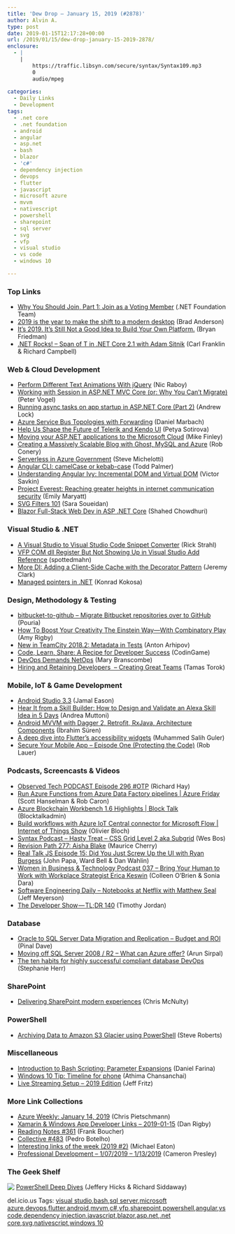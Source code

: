 ```yaml
---
title: 'Dew Drop – January 15, 2019 (#2878)'
author: Alvin A.
type: post
date: 2019-01-15T12:17:28+00:00
url: /2019/01/15/dew-drop-january-15-2019-2878/
enclosure:
  - |
    |
        https://traffic.libsyn.com/secure/syntax/Syntax109.mp3
        0
        audio/mpeg
        
categories:
  - Daily Links
  - Development
tags:
  - .net core
  - .net foundation
  - android
  - angular
  - asp.net
  - bash
  - blazor
  - 'c#'
  - dependency injection
  - devops
  - flutter
  - javascript
  - microsoft azure
  - mvvm
  - nativescript
  - powershell
  - sharepoint
  - sql server
  - svg
  - vfp
  - visual studio
  - vs code
  - windows 10

---
```

### <a name="top"></a>Top Links

  * <a href="https://www.dotnetfoundation.org/blog/2019/01/14/why-you-should-join-part-1-join-as-a-voting-member" target="_blank">Why You Should Join, Part 1: Join as a Voting Member</a> (.NET Foundation Team)
  * <a href="https://www.microsoft.com/en-us/microsoft-365/blog/2019/01/14/2019-is-the-year-to-make-the-shift-to-a-modern-desktop/" target="_blank">2019 is the year to make the shift to a modern desktop</a> (Brad Anderson)
  * <a href="https://content.pivotal.io/home-page/it-s-still-not-a-good-idea-to-build-your-own-platform" target="_blank">It’s 2019. It’s Still Not a Good Idea to Build Your Own Platform.</a> (Bryan Friedman)
  * <a href="http://www.dotnetrocks.com/default.aspx?ShowNum=1615" target="_blank">.NET Rocks! &#8211; Span of T in .NET Core 2.1 with Adam Sitnik</a> (Carl Franklin & Richard Campbell)



### <a name="web"></a>Web & Cloud Development

  * <a href="https://www.thepolyglotdeveloper.com/2019/01/perform-different-text-animations-jquery/" target="_blank">Perform Different Text Animations With jQuery</a> (Nic Raboy)
  * <a href="https://visualstudiomagazine.com/articles/2018/12/01/working-with-session.aspx" target="_blank">Working with Session in ASP.NET MVC Core (or: Why You Can&#8217;t Migrate)</a> (Peter Vogel)
  * <a href="https://andrewlock.net/running-async-tasks-on-app-startup-in-asp-net-core-part-2/" target="_blank">Running async tasks on app startup in ASP.NET Core (Part 2)</a> (Andrew Lock)
  * <a href="https://www.planetgeek.ch/2019/01/14/azure-service-bus-topologies-with-forwarding/" target="_blank">Azure Service Bus Topologies with Forwarding</a> (Daniel Marbach)
  * <a href="https://www.telerik.com/blogs/help-us-shape-the-future-of-telerik-and-kendo-ui" target="_blank">Help Us Shape the Future of Telerik and Kendo UI</a> (Petya Sotirova)
  * <a href="https://blogs.msdn.microsoft.com/premier_developer/2019/01/14/moving-your-asp-net-applications-to-the-microsoft-cloud/" target="_blank">Moving your ASP.NET applications to the Microsoft Cloud</a> (Mike Finley)
  * <a href="http://feedproxy.google.com/~r/wekeroad/EeKc/~3/U3lgWcFzP8Q/" target="_blank">Creating a Massively Scalable Blog with Ghost, MySQL and Azure</a> (Rob Conery)
  * <a href="https://blogs.msdn.microsoft.com/azuregov/2019/01/14/serverless-in-azure-government/" target="_blank">Serverless in Azure Government</a> (Steve Michelotti)
  * <a href="https://blog.angularindepth.com/angular-cli-camelcase-or-kebab-case-c6a570b2866b?source=rss----e5ed704095b---4" target="_blank">Angular CLI: camelCase or kebab-case</a> (Todd Palmer)
  * <a href="https://blog.nrwl.io/understanding-angular-ivy-incremental-dom-and-virtual-dom-243be844bf36?source=rss-76fc1db4149b------2" target="_blank">Understanding Angular Ivy: Incremental DOM and Virtual DOM</a> (Victor Savkin)
  * <a href="https://www.microsoft.com/en-us/research/blog/project-everest-reaching-greater-heights-in-internet-communication-security/" target="_blank">Project Everest: Reaching greater heights in internet communication security</a> (Emily Maryatt)
  * <a href="http://feedproxy.google.com/~r/tympanus/~3/u-tx2d4nO8M/" target="_blank">SVG Filters 101</a> (Sara Soueidan)
  * <a href="https://wakeupandcode.com/blazor-full-stack-web-dev-in-asp-net-core/" target="_blank">Blazor Full-Stack Web Dev in ASP .NET Core</a> (Shahed Chowdhuri)



### <a name="dotnet"></a>Visual Studio & .NET

  * <a href="http://feedproxy.google.com/~r/RickStrahl/~3/uh1fKoiBwbo/A-Visual-Studio-to-Visual-Studio-Code-Snippet-Converter" target="_blank">A Visual Studio to Visual Studio Code Snippet Converter</a> (Rick Strahl)
  * <a href="https://spottedmahn.wordpress.com/2019/01/15/vfp-com-dll-register-but-not-showing-up-in-visual-studio-add-reference/" target="_blank">VFP COM dll Register But Not Showing Up in Visual Studio Add Reference</a> (spottedmahn)
  * <a href="https://jeremybytes.blogspot.com/2019/01/more-di-adding-client-side-cache-with.html" target="_blank">More DI: Adding a Client-Side Cache with the Decorator Pattern</a> (Jeremy Clark)
  * <a href="http://tooslowexception.com/managed-pointers-in-net/" target="_blank">Managed pointers in .NET</a> (Konrad Kokosa)



### <a name="design"></a>Design, Methodology & Testing

  * <a href="https://github.com/pouriaa/bitbucket-to-github" target="_blank">bitbucket-to-github &#8211; Migrate Bitbucket repositories over to GitHub</a> (Pouria)
  * <a href="https://blog.trello.com/combinatory-play-boost-creativity" target="_blank">How To Boost Your Creativity The Einstein Way—With Combinatory Play</a> (Amy Rigby)
  * <a href="https://blog.jetbrains.com/teamcity/2019/01/new-in-teamcity-2018-2-metadata-in-tests/" target="_blank">New in TeamCity 2018.2: Metadata in Tests</a> (Anton Arhipov)
  * <a href="https://hackernoon.com/code-learn-share-a-recipe-for-developer-success-4b207fc951ed?source=rss----3a8144eabfe3---4" target="_blank">Code, Learn, Share: A Recipe for Developer Success</a> (CodinGame)
  * <a href="https://thenewstack.io/devops-demands-netops/" target="_blank">DevOps Demands NetOps</a> (Mary Branscombe)
  * <a href="https://www.infoq.com/articles/hire-retain-developers?utm_campaign=infoq_content&utm_source=infoq&utm_medium=feed&utm_term=global" target="_blank">Hiring and Retaining Developers&nbsp; &#8211; Creating Great Teams</a> (Tamas Torok)



### <a name="mobile"></a>Mobile, IoT & Game Development

  * <a href="http://feedproxy.google.com/~r/blogspot/hsDu/~3/0QwXY4-7wa0/android-studio-33.html" target="_blank">Android Studio 3.3</a> (Jamal Eason)
  * <a href="https://developer.amazon.com:443/blogs/alexa/post/02732c1d-bab8-41fa-8afe-30d02d9a4280/hear-it-from-a-skill-builder-how-to-design-and-validate-an-alexa-skill-idea-in-5-days" target="_blank">Hear It from a Skill Builder: How to Design and Validate an Alexa Skill Idea in 5 Days</a> (Andrea Muttoni)
  * <a href="https://android.jlelse.eu/android-mvvm-with-dagger-2-retrofit-rxjava-architecture-components-6f5da1a75135?source=rss----8fca399d4de---4" target="_blank">Android MVVM with Dagger 2, Retrofit, RxJava, Architecture Components</a> (İbrahim Süren)
  * <a href="https://medium.com/flutter-community/a-deep-dive-into-flutters-accessibility-widgets-eb0ef9455bc?source=rss----86fb29d7cc6a---4" target="_blank">A deep dive into Flutter’s accessibility widgets</a> (Muhammed Salih Guler)
  * <a href="https://www.nativescript.org/blog/secure-your-mobile-app-protecting-the-code" target="_blank">Secure Your Mobile App &#8211; Episode One (Protecting the Code)</a> (Rob Lauer)



### <a name="podcasts"></a>Podcasts, Screencasts & Videos

  * <a href="https://www.windowsobserver.com/2019/01/14/observed-tech-podcast-episode-296-otp/" target="_blank">Observed Tech PODCAST Episode 296 #OTP</a> (Richard Hay)
  * <a href="https://channel9.msdn.com/Shows/Azure-Friday/Run-Azure-Functions-from-Azure-Data-Factory-pipelines?WT.mc_id=DX_MVP4025064" target="_blank">Run Azure Functions from Azure Data Factory pipelines | Azure Friday</a> (Scott Hanselman & Rob Caron)
  * <a href="https://channel9.msdn.com/Shows/Blocktalk/Azure-Blockchain-Workbench-1-6-Highlights?WT.mc_id=DX_MVP4025064" target="_blank">Azure Blockchain Workbench 1.6 Highlights | Block Talk</a> (Blocktalkadmin)
  * <a href="https://channel9.msdn.com/Shows/Internet-of-Things-Show/Build-workflows-with-Azure-IoT-Central-connector-for-Microsoft-Flow?WT.mc_id=DX_MVP4025064" target="_blank">Build workflows with Azure IoT Central connector for Microsoft Flow | Internet of Things Show</a> (Olivier Bloch)
  * <a href="https://traffic.libsyn.com/secure/syntax/Syntax109.mp3" target="_blank">Syntax Podcast &#8211; Hasty Treat &#8211; CSS Grid Level 2 aka Subgrid</a> (Wes Bos)
  * <a href="http://revisionpath.simplecast.fm/aisha-blake" target="_blank">Revision Path 277: Aisha Blake</a> (Maurice Cherry)
  * <a href="http://www.realtalkjs.com/ab884884" target="_blank">Real Talk JS Episode 15: Did You Just Screw Up the UI with Ryan Burgess</a> (John Papa, Ward Bell & Dan Wahlin)
  * <a href="http://womeninbizandtech.mpsn.libsynpro.com/037-bring-your-human-to-work-with-workplace-strategist-erica-keswin" target="_blank">Women in Business & Technology Podcast 037 &#8211; Bring Your Human to Work with Workplace Strategist Erica Keswin</a> (Colleen O&#8217;Brien & Sonia Dara)
  * <a href="https://softwareengineeringdaily.com/2019/01/15/notebooks-at-netflix-with-matthew-seal/" target="_blank">Software Engineering Daily &#8211; Notebooks at Netflix with Matthew Seal</a> (Jeff Meyerson)
  * <a href="https://medium.com/google-developers/the-developer-show-tl-dr-140-49efc656b52a?source=rss----2e5ce7f173a5---4" target="_blank">The Developer Show — TL;DR 140</a> (Timothy Jordan)



### <a name="sql"></a>Database

  * <a href="https://blog.sqlauthority.com/2019/01/15/oracle-to-sql-server-data-migration-and-replication-budget-and-roi/" target="_blank">Oracle to SQL Server Data Migration and Replication – Budget and ROI</a> (Pinal Dave)
  * <a href="https://blobeater.blog/2019/01/15/moving-off-sql-server-2008-r2-what-can-azure-offer/" target="_blank">Moving off SQL Server 2008 / R2 – What can Azure offer?</a> (Arun Sirpal)
  * <a href="https://www.red-gate.com/blog/database-devops/the-ten-habits-for-highly-successful-compliant-database-devops" target="_blank">The ten habits for highly successful compliant database DevOps</a> (Stephanie Herr)



### <a name="sp"></a>SharePoint

  * <a href="https://techcommunity.microsoft.com/t5/Microsoft-SharePoint-Blog/Delivering-SharePoint-modern-experiences/ba-p/315023" target="_blank">Delivering SharePoint modern experiences</a> (Chris McNulty)



### <a name="ps"></a>PowerShell

  * <a href="http://feedproxy.google.com/~r/AwsDeveloperBlog/~3/ovzX25yhNQE/" target="_blank">Archiving Data to Amazon S3 Glacier using PowerShell</a> (Steve Roberts)



### <a name="misc"></a>Miscellaneous

  * <a href="http://feedproxy.google.com/~r/MSSQLTips-LatestSqlServerTips/~3/z_osgLRX40k/" target="_blank">Introduction to Bash Scripting: Parameter Expansions</a> (Daniel Farina)
  * <a href="https://blogs.windows.com/windowsexperience/2019/01/14/windows-10-tip-timeline-for-phone/?WT.mc_id=DX_MVP4025064" target="_blank">Windows 10 Tip: Timeline for phone</a> (Athima Chansanchai)
  * <a href="https://jeffreyfritz.com/2019/01/live-streaming-setup-2019-edition/" target="_blank">Live Streaming Setup – 2019 Edition</a> (Jeff Fritz)



### <a name="links"></a>More Link Collections

  * <a href="https://buildazure.com/2019/01/14/azure-weekly-january-14-2019/" target="_blank">Azure Weekly: January 14, 2019</a> (Chris Pietschmann)
  * <a href="https://links.danrigby.com/2019/01/app-developer-links-2019-01-15/" target="_blank">Xamarin & Windows App Developer Links &#8211; 2019-01-15</a> (Dan Rigby)
  * <a href="http://www.frankysnotes.com/2019/01/reading-notes-361.html" target="_blank">Reading Notes #361</a> (Frank Boucher)
  * <a href="http://feedproxy.google.com/~r/tympanus/~3/yc5G4k9VLAg/" target="_blank">Collective #483</a> (Pedro Botelho)
  * <a href="https://samestuffdifferentday.com/2019/01/14/interesting-links-of-the-week-2019-2/" target="_blank">Interesting links of the week (2019 #2)</a> (Michael Eaton)
  * <a href="http://blog.thesoftwarementor.com/2019/01/14/professional-development-1-07-2019-1-13-2019/" target="_blank">Professional Development – 1/07/2019 – 1/13/2019</a> (Cameron Presley)



### <a name="shelf"></a>The Geek Shelf

<a href="https://www.amazon.com/dp/1617291315/amavin-20" target="_blank"><img data-recalc-dims="1" decoding="async" align="left" style="margin: 0px 0px 10px; border: 0px currentcolor; border-image: none; float: left; display: inline; background-image: none;" src="https://i0.wp.com/images-na.ssl-images-amazon.com/images/I/41tUz8JK31L._SS135_.jpg?w=660&#038;ssl=1" border="0" /></a>&nbsp;<a href="https://www.amazon.com/dp/1617291315/amavin-20" target="_blank">PowerShell Deep Dives</a> (Jeffery Hicks & Richard Siddaway)









<div class="wlWriterEditableSmartContent" id="scid:77ECF5F8-D252-44F5-B4EB-D463C5396A79:7533bee5-b800-495c-963c-1dca10803463" style="margin: 0px; padding: 0px; float: none; display: inline;">
  del.icio.us Tags: <a href="http://del.icio.us/popular/visual+studio" rel="tag">visual studio</a>,<a href="http://del.icio.us/popular/bash" rel="tag">bash</a>,<a href="http://del.icio.us/popular/sql+server" rel="tag">sql server</a>,<a href="http://del.icio.us/popular/microsoft+azure" rel="tag">microsoft azure</a>,<a href="http://del.icio.us/popular/devops" rel="tag">devops</a>,<a href="http://del.icio.us/popular/flutter" rel="tag">flutter</a>,<a href="http://del.icio.us/popular/android" rel="tag">android</a>,<a href="http://del.icio.us/popular/mvvm" rel="tag">mvvm</a>,<a href="http://del.icio.us/popular/c%23" rel="tag">c#</a>,<a href="http://del.icio.us/popular/vfp" rel="tag">vfp</a>,<a href="http://del.icio.us/popular/sharepoint" rel="tag">sharepoint</a>,<a href="http://del.icio.us/popular/powershell" rel="tag">powershell</a>,<a href="http://del.icio.us/popular/angular" rel="tag">angular</a>,<a href="http://del.icio.us/popular/vs+code" rel="tag">vs code</a>,<a href="http://del.icio.us/popular/dependency+injection" rel="tag">dependency injection</a>,<a href="http://del.icio.us/popular/javascript" rel="tag">javascript</a>,<a href="http://del.icio.us/popular/blazor" rel="tag">blazor</a>,<a href="http://del.icio.us/popular/asp.net" rel="tag">asp.net</a>,<a href="http://del.icio.us/popular/.net+core" rel="tag">.net core</a>,<a href="http://del.icio.us/popular/svg" rel="tag">svg</a>,<a href="http://del.icio.us/popular/nativescript" rel="tag">nativescript</a>,<a href="http://del.icio.us/popular/windows+10" rel="tag">windows 10</a>
</div>